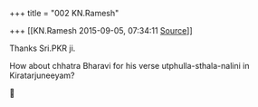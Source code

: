 +++
title = "002 KN.Ramesh"

+++
[[KN.Ramesh	2015-09-05, 07:34:11 [Source](https://groups.google.com/g/samskrita/c/zSEvAp0nqgg)]]



Thanks Sri.PKR ji.

How about chhatra Bharavi for his verse utphulla-sthala-nalini in Kiratarjuneeyam?



